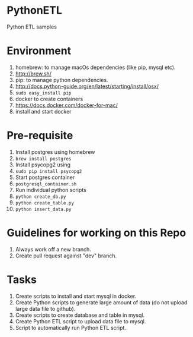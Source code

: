 # PythonETL
Python ETL samples

# Environment
1. homebrew: to manage macOs dependencies (like pip, mysql etc).
  1. http://brew.sh/
2. pip: to manage python dependencies.
  1. http://docs.python-guide.org/en/latest/starting/install/osx/
  2. `sudo easy_install pip`
3. docker to create containers
  1. https://docs.docker.com/docker-for-mac/
  2. install and start docker

# Pre-requisite
1. Install postgres using homebrew
  1. `brew install postgres`
2. Install psycopg2 using 
  1. `sudo pip install psycopg2`
3. Start postgres container
  1. `postgresql_container.sh`
4. Run individual python scripts
  1. `python create_db.py`
  2. `python create_table.py`
  3. `python insert_data.py`

# Guidelines for working on this Repo
1. Always work off a new branch.
2. Create pull request against "dev" branch.

# Tasks
1. Create scripts to install and start mysql in docker.
2. Create Python scripts to generate large amount of data (do not upload large data file to github).
3. Create scripts to create database and table in mysql.
4. Create Python ETL script to upload data file to mysql.
5. Script to automatically run Python ETL script.
